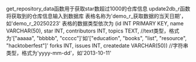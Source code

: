 get_repository_data函数用于获取star数超过1000的仓库信息
update2db_r函数将获取到的仓库信息输入到数据库
表格名称为'demo_r_获取数据的当天日期'，如'demo_r_20250223'
表格的数据类型依次为
(id INT PRIMARY KEY, 
name VARCHAR(50), 
star INT, 
contributors INT, 
topics TEXT, //text类型，格式为'["aaaaa", "bbbbb", "ccccc"]'如'["education", "books", "list", "resource", "hacktoberfest"]'
forks INT, 
issues INT, 
createdate VARCHAR(50)) //字符串类型，格式为'yyyy-mm-dd'，如'2013-10-11'
